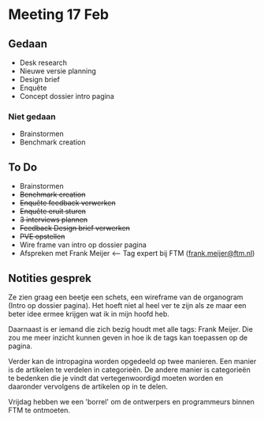 # Meeting 17 Feb

## Gedaan

* Desk research
* Nieuwe versie planning
* Design brief
* Enquête
* Concept dossier intro pagina

### Niet gedaan

* Brainstormen
* Benchmark creation

## To Do

* Brainstormen&#x20;
* ~~Benchmark creation~~
* ~~Enquête feedback verwerken~~
* ~~Enquête eruit sturen~~
* ~~3 interviews plannen~~
* ~~Feedback Design brief verwerken~~
* ~~PVE opstellen~~
* Wire frame van intro op dossier pagina
* Afspreken met Frank Meijer <-- Tag expert bij FTM (frank.meijer@ftm.nl)

## Notities gesprek

Ze zien graag een beetje een schets, een wireframe van de organogram (Intro op dossier pagina). Het hoeft niet al heel ver te zijn als ze maar een beter idee ermee krijgen wat ik in mijn hoofd heb.&#x20;

Daarnaast is er iemand die zich bezig houdt met alle tags: Frank Meijer. Die zou me meer inzicht kunnen geven in hoe ik de tags kan toepassen op de pagina.&#x20;

Verder kan de intropagina worden opgedeeld op twee manieren. Een manier is de artikelen te verdelen in categorieën. De andere manier is categorieën te bedenken die je vindt dat vertegenwoordigd moeten worden en daaronder vervolgens de artikelen op in te delen. &#x20;

Vrijdag hebben we een 'borrel' om de ontwerpers en programmeurs binnen FTM te ontmoeten.
